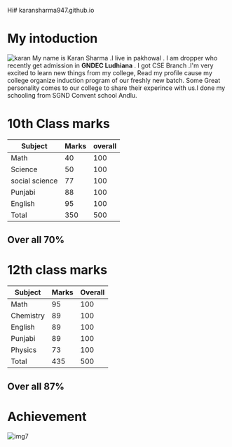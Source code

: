 Hi# karansharma947.github.io
# My intoduction
![karan](https://github.com/user-attachments/assets/8da9a33b-64cd-4c81-9e1d-60b4f062c3fa)
My name is Karan Sharma .I live in pakhowal . I am dropper who recently get admission in **GNDEC Ludhiana** . I got CSE Branch .I'm very excited to learn new things from my college, Read my profile cause my college organize induction program of our freshly new batch. Some Great personality comes to our college to share their experince with us.I done my schooling from SGND Convent school Andlu.
# 10th Class marks

| Subject | Marks | overall |
|----- | ----- |----- |
| Math | 40  | 100  |
| Science | 50 | 100 |
| social science | 77 | 100 |
| Punjabi | 88  | 100 |
| English | 95  | 100 |
| Total | 350 | 500 |

## Over all 70%
# 12th class marks

| Subject | Marks | Overall |
| ----- | ----- | ----- |
| Math | 95 | 100 | 
| Chemistry | 89 | 100 |
| English | 89 | 100 |
| Punjabi | 89 | 100 |
| Physics | 73 | 100 |
| Total | 435 | 500 |

## Over all 87%

# Achievement
![img7](https://github.com/user-attachments/assets/0f36d6e8-f80e-427d-8551-907183da66cf)



